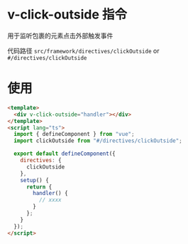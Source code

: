 # v-click-outside 指令

用于监听包裹的元素点击外部触发事件

代码路径 `src/framework/directives/clickOutside` or `#/directives/clickOutside`

# 使用

```html
<template>
  <div v-click-outside="handler"></div>
</template>
<script lang="ts">
  import { defineComponent } from "vue";
  import clickOutside from "#/directives/clickOutside";

  export default defineComponent({
    directives: {
      clickOutside
    },
    setup() {
      return {
        handler() {
          // xxxx
        }
      };
    }
  });
</script>
```
